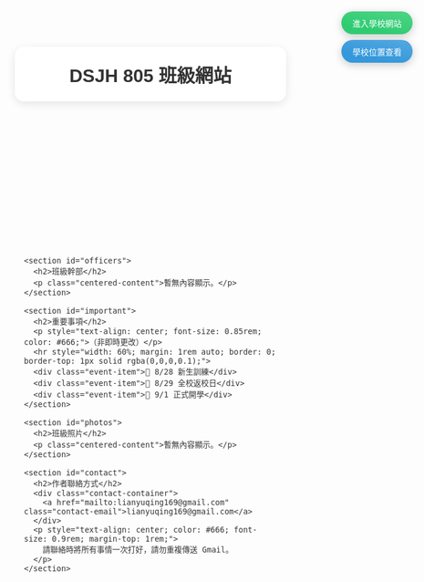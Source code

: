 <html lang="zh-Hant">
<head>
  <meta charset="UTF-8" />
  <meta name="viewport" content="width=device-width, initial-scale=1" />
  <title>DSJH 805 班級網站</title>
  <meta name="description" content="東新國中805班官方網站，提供課表、公告與聯絡資訊">
  
  <!-- 效能優化：預載字體 -->
  <link rel="preload" href="https://fonts.googleapis.com/css2?family=Noto+Sans+TC:wght@400;700&display=swap" as="style">
  <link rel="preconnect" href="https://fonts.gstatic.com">
  <link href="https://fonts.googleapis.com/css2?family=Noto+Sans+TC:wght@400;700&display=swap" rel="stylesheet" />
  
  <style>
    * {
      box-sizing: border-box;
      font-family: 'Noto Sans TC', sans-serif;
      margin: 0;
      padding: 0;
      scroll-behavior: smooth;
    }
    
    body {
      background-image: url('https://images.unsplash.com/photo-1506744038136-46273834b3fb');
      background-size: cover;
      background-attachment: fixed;
      min-height: 100vh;
      color: #333;
      font-size: medium;
      overflow-x: hidden;
    }
    
    /* 高性能粒子背景 */
    #particles-js {
      position: fixed;
      top: 0;
      left: 0;
      width: 100%;
      height: 100%;
      z-index: -1;
      pointer-events: none;
      transform: translateZ(0);
      will-change: transform;
    }
    
    /* 標題置中修正 */
    header {
      text-align: center;
      margin: 2rem auto 1rem;
      backdrop-filter: blur(16px) saturate(180%);
      -webkit-backdrop-filter: blur(16px) saturate(180%);
      background-color: rgba(255, 255, 255, 0.85);
      border-radius: 16px;
      border: 1px solid rgba(255, 255, 255, 0.3);
      padding: 1.5rem;
      max-width: 800px;
      position: relative;
      box-shadow: 0 4px 15px rgba(0, 0, 0, 0.1);
    }
    
    header h1 {
      text-align: center;
      width: 100%;
      margin: 0 auto;
      padding: 0;
    }

    /* 原有區塊樣式 + 流暢優化 */
    section, footer {
      opacity: 0;
      transform: translateY(50px) translateZ(0);
      animation: fadeInUp 0.8s ease forwards;
      backdrop-filter: blur(16px) saturate(180%);
      -webkit-backdrop-filter: blur(16px) saturate(180%);
      background-color: rgba(255, 255, 255, 0.85);
      border-radius: 12px;
      padding: 1.5rem;
      box-shadow: 0 4px 15px rgba(0, 0, 0, 0.1);
      margin-bottom: 2rem;
      border: 1px solid rgba(255, 255, 255, 0.3);
      transition: transform 0.3s cubic-bezier(0.25, 0.1, 0.25, 1), 
                  box-shadow 0.3s ease;
      will-change: transform;
    }
    
    /* 流暢懸停效果 */
    section:hover {
      transform: scale(1.02) translateZ(0) !important;
      box-shadow: 0 10px 25px rgba(0, 0, 0, 0.15) !important;
    }
    
    @keyframes fadeInUp {
      to {
        opacity: 1;
        transform: translateY(0) translateZ(0);
      }
    }
    
    header { animation-delay: 0.1s; }
    section:nth-of-type(1) { animation-delay: 0.3s; }
    section:nth-of-type(2) { animation-delay: 0.5s; }
    section:nth-of-type(3) { animation-delay: 0.7s; }
    footer { animation-delay: 0.9s; }

    /* 按鈕容器 */
    .btn-container {
      position: fixed;
      top: 20px;
      right: 20px;
      display: flex;
      flex-direction: column;
      gap: 10px;
      z-index: 1000;
    }

    /* 按鈕懸停效果 */
    .school-btn, .location-btn, .back-to-top {
      padding: 0.6rem 1.2rem;
      border: none;
      border-radius: 20px;
      cursor: pointer;
      text-decoration: none;
      font-size: 0.9rem;
      text-align: center;
      white-space: nowrap;
      color: #fff;
      user-select: none;
      transition: all 0.3s ease;
      position: relative;
      overflow: hidden;
      box-shadow: 0 4px 15px rgba(0,0,0,0.2);
      transform: translateZ(0);
    }
    .school-btn { 
      background-color: #2ecc71; 
    }
    .school-btn:hover { 
      background-color: #27ae60;
      transform: translateY(-2px) translateZ(0);
    }
    .location-btn { 
      background-color: #3498db; 
    }
    .location-btn:hover { 
      background-color: #2980b9;
      transform: translateY(-2px) translateZ(0);
    }
    .school-btn::after, .location-btn::after {
      content: '';
      position: absolute;
      top: -50%;
      left: -50%;
      width: 200%;
      height: 200%;
      background: linear-gradient(
        to bottom right,
        rgba(255,255,255,0.3) 0%,
        rgba(255,255,255,0) 60%
      );
      transform: rotate(30deg);
    }
    .back-to-top {
      background-color: #9b59b6;
      position: fixed;
      bottom: 20px;
      right: 20px;
      display: none;
    }
    .back-to-top:hover {
      background-color: #8e44ad;
      transform: translateY(-2px) translateZ(0);
    }

    main {
      max-width: 1000px;
      margin: 0 auto;
      padding: 1rem;
    }

    /* 重要事項樣式 */
    .event-item {
      text-align: center;
      margin: 1rem 0;
      padding: 0.8rem;
      background: rgba(255,255,255,0.6);
      border-radius: 8px;
      box-shadow: 0 2px 5px rgba(0,0,0,0.05);
    }

    /* 聯絡方式 */
    .contact-container {
      text-align: center;
      margin-top: 1rem;
    }
    .contact-email {
      display: inline-block;
      background: rgba(255,255,255,0.7);
      padding: 0.8rem 1.5rem;
      border-radius: 30px;
      margin: 0.5rem auto;
      color: #3498db;
      text-decoration: none;
      transition: all 0.3s;
      box-shadow: 0 2px 5px rgba(0,0,0,0.1);
      transform: translateZ(0);
    }
    .contact-email:hover {
      background: rgba(52, 152, 219, 0.2);
      transform: translateY(-2px) translateZ(0);
      box-shadow: 0 4px 8px rgba(0,0,0,0.15);
    }

    /* 頁尾 */
    footer {
      text-align: center;
      font-size: 0.9rem;
    }

    /* 內容居中樣式 */
    .centered-content {
      text-align: center;
      padding: 1rem 0;
    }

    /* RWD 響應式設計 */
    @media (max-width: 768px) {
      header, section {
        margin: 1rem;
      }
      .btn-container {
        top: 10px;
        right: 10px;
      }
      
      /* 手機端減弱動畫 */
      section:hover {
        transform: none !important;
      }
    }
  </style>
</head>
<body>
  <!-- 高性能粒子背景 -->
  <div id="particles-js"></div>
  
  <!-- 右上角按鈕 -->
  <div class="btn-container">
    <a href="https://www.dsjh.ptc.edu.tw/nss/p/index" class="school-btn" target="_blank">進入學校網站</a>
    <a href="https://www.google.com/maps?q=928屏東縣東港鎮東新路1號" class="location-btn" target="_blank">學校位置查看</a>
  </div>
  
  <!-- 返回頂部按鈕 -->
  <a href="#" class="back-to-top">↑ 返回頂部</a>

  <!-- 已修正標題置中 -->
  <header>
    <h1 id="title">DSJH 805 班級網站</h1>
  </header>

  <main>
    <section>
      <h2>課表</h2>
      <p class="centered-content">暫無內容顯示。</p>
    </section>

    <section id="officers">
      <h2>班級幹部</h2>
      <p class="centered-content">暫無內容顯示。</p>
    </section>

    <section id="important">
      <h2>重要事項</h2>
      <p style="text-align: center; font-size: 0.85rem; color: #666;">（非即時更改）</p>
      <hr style="width: 60%; margin: 1rem auto; border: 0; border-top: 1px solid rgba(0,0,0,0.1);">
      <div class="event-item">📌 8/28 新生訓練</div>
      <div class="event-item">📌 8/29 全校返校日</div>
      <div class="event-item">📌 9/1 正式開學</div>
    </section>

    <section id="photos">
      <h2>班級照片</h2>
      <p class="centered-content">暫無內容顯示。</p>
    </section>

    <section id="contact">
      <h2>作者聯絡方式</h2>
      <div class="contact-container">
        <a href="mailto:lianyuqing169@gmail.com" class="contact-email">lianyuqing169@gmail.com</a>
      </div>
      <p style="text-align: center; color: #666; font-size: 0.9rem; margin-top: 1rem;">
        請聯絡時將所有事情一次打好，請勿重複傳送 Gmail。
      </p>
    </section>
  </main>

  <footer>
    <div id="footer-text">此網站為學生自行製作，非東新國中官方製作。</div>
  </footer>

  <script>
    // ===== 高性能粒子系統 =====
    function initParticles() {
      const container = document.getElementById('particles-js');
      const particleCount = Math.min(window.innerWidth / 5, 100); // 根據寬度自動調整數量
      
      // 清空容器
      container.innerHTML = '';
      
      for (let i = 0; i < particleCount; i++) {
        const particle = document.createElement('div');
        particle.className = 'particle';
        
        // 初始隨機樣式
        const size = Math.random() * 3 + 1;
        const opacity = Math.random() * 0.4 + 0.1;
        
        Object.assign(particle.style, {
          width: `${size}px`,
          height: `${size}px`,
          left: `${Math.random() * 100}vw`,
          top: `${Math.random() * 100}vh`,
          opacity: opacity,
          transform: 'translateZ(0)',
          position: 'absolute',
          'border-radius': '50%',
          'pointer-events': 'none',
          'background-color': 'rgba(255,255,255,0.6)'
        });
        
        container.appendChild(particle);
        animateParticle(particle);
      }
    }
    
    // 流暢粒子動畫
    function animateParticle(el) {
      let x = Math.random() * window.innerWidth;
      let y = Math.random() * window.innerHeight;
      const speedX = Math.random() * 0.5 - 0.25;
      const speedY = Math.random() * 0.5 - 0.25;
      
      function update() {
        x += speedX;
        y += speedY;
        
        // 邊界檢查
        if (x > window.innerWidth) x = 0;
        if (x < 0) x = window.innerWidth;
        if (y > window.innerHeight) y = 0;
        if (y < 0) y = window.innerHeight;
        
        el.style.transform = `translate(${x}px, ${y}px) translateZ(0)`;
        requestAnimationFrame(update);
      }
      
      update();
    }

    // ===== 頁面初始化 =====
    document.addEventListener('DOMContentLoaded', () => {
      // 初始化粒子系統
      initParticles();
      
      // 返回頂部按鈕
      window.addEventListener('scroll', () => {
        document.querySelector('.back-to-top').style.display = 
          window.scrollY > 300 ? 'block' : 'none';
      }, { passive: true });
      
      // 點擊水波紋效果
      document.addEventListener('click', (e) => {
        const ripple = document.createElement('div');
        ripple.className = 'ripple-effect';
        ripple.style.cssText = `
          position: fixed;
          width: 20px;
          height: 20px;
          background: rgba(255,255,255,0.6);
          border-radius: 50%;
          transform: translate(-50%, -50%) scale(0);
          animation: ripple 1s ease-out;
          pointer-events: none;
          left: ${e.clientX}px;
          top: ${e.clientY}px;
          z-index: 1000;
        `;
        document.body.appendChild(ripple);
        setTimeout(() => ripple.remove(), 1000);
      });
    });

    // 響應式調整
    window.addEventListener('resize', () => {
      initParticles();
    });
  </script>
</body>
</html>

